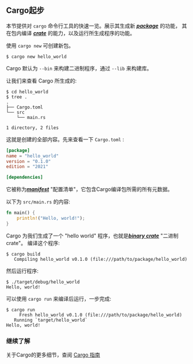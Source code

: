 ## Cargo起步

本节提供对 `cargo` 命令行工具的快速一览。展示其生成新 [***package***][def-package] 的功能，
其在包内编译 [***crate***][def-crate] 的能力，以及运行所生成程序的功能。

使用 `cargo new` 可创建新包。

```console
$ cargo new hello_world
```

Cargo 默认为 `--bin` 来构建二进制程序，通过 `--lib` 来构建库。

让我们来查看 Cargo 所生成的:

```console
$ cd hello_world
$ tree .
.
├── Cargo.toml
└── src
    └── main.rs

1 directory, 2 files
```

这就是创建的全部内容。先来查看一下 `Cargo.toml` :

```toml
[package]
name = "hello_world"
version = "0.1.0"
edition = "2021"

[dependencies]
```

它被称为[***manifest***][def-manifest] "配置清单"，它包含Cargo编译包所需的所有元数据。

以下为 `src/main.rs` 的内容:

```rust
fn main() {
    println!("Hello, world!");
}
```

Cargo 为我们生成了一个 "hello world" 程序，也就是[***binary crate***][def-crate] "二进制crate"。
编译这个程序:

```console
$ cargo build
   Compiling hello_world v0.1.0 (file:///path/to/package/hello_world)
```

然后运行程序:

```console
$ ./target/debug/hello_world
Hello, world!
```

可以使用 `cargo run` 来编译后运行，一步完成:

```console
$ cargo run
     Fresh hello_world v0.1.0 (file:///path/to/package/hello_world)
   Running `target/hello_world`
Hello, world!
```

### 继续了解

关于Cargo的更多细节，查阅 [Cargo 指南](../guide/index.md)

[def-crate]:     ../appendix/glossary.md#crate     '"crate" (glossary entry)'
[def-manifest]:  ../appendix/glossary.md#manifest  '"manifest" (glossary entry)'
[def-package]:   ../appendix/glossary.md#package   '"package" (glossary entry)'
